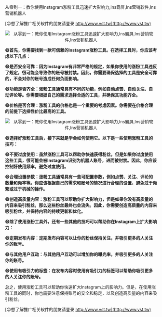 从零到一：教你使用Instagram涨粉工具迅速扩大影响力,Ins霸屏,Ins营销软件,Ins营销机器人

[😍想了解推广相关软件的朋友请登录 http://www.vst.tw](http://www.vst.tw)

 <center><img src="https://vst.tw/MP4/tuiguang/png/6.png" alt="从零到一：教你使用Instagram涨粉工具迅速扩大影响力,Ins霸屏,Ins营销软件,Ins营销机器人"></center>

**😄首先，你需要找到一款可信赖的Instagram涨粉工具。在选择工具时，你应该考虑以下几点：**

**😄是否安全可靠：因为Instagram有非常严格的规定，如果你使用的涨粉工具违反了规定，很可能会导致你的账号被封禁。因此，你需要确保选择的工具是安全可靠的，不会对你的账号造成任何负面影响。**

**😄功能是否齐全：涨粉工具通常具有不同的功能，例如自动点赞、自动关注、自动评论等。你需要根据自己的需求选择合适的工具，并确保其功能齐全。**

**😄价格是否合理：涨粉工具的价格也是一个重要的考虑因素。你需要在价格合理的前提下选择性价比最高的工具。**

 <center><img src="https://vst.tw/MP4/tuiguang/png/3.png" alt="从零到一：教你使用Instagram涨粉工具迅速扩大影响力,Ins霸屏,Ins营销软件,Ins营销机器人"></center>

**😄选择好涨粉工具后，接下来就是学会如何使用它。以下是一些使用涨粉工具的技巧：**

**😄不要过度使用：虽然涨粉工具可以帮助你快速获得粉丝，但是如果你过度使用这些工具，很可能会被Instagram识别为机器人账号，进而被封禁。因此，你应该控制好使用频率，避免过度使用。**

**😄合理设置参数：涨粉工具通常具有一些可配置参数，例如点赞、关注、评论的数量和频率等。你应该根据自己的需求和账号的情况进行合理的设置，避免过于频繁或过于机械的操作。**

**😄创造高质量内容：涨粉工具可以帮助你扩大影响力，但是如果你没有高质量的内容来吸引粉丝，那么这些粉丝最终也会流失。因此，你需要创造高质量的内容来吸引粉丝，并保持内容的持续更新和优化。**

**😄除了使用涨粉工具外，还有一些其他的技巧可以帮助你在Instagram上扩大影响力：**

**😄定期发布内容：定期发布内容可以让你的粉丝保持关注，并吸引更多的人关注你的账号。**

**😄与其他用户互动：与其他用户互动可以增加你的曝光率，并吸引更多的人关注你的账号。**

**😄使用有吸引力的标签：在发布内容时使用有吸引力的标签可以帮助你吸引更多的人关注你的账号。**

总之，使用涨粉工具可以帮助你快速扩大Instagram上的影响力。但是，在使用涨粉工具的同时，你也需要注意保持账号的安全和稳定，以及创造高质量的内容来吸引粉丝。

[😍想了解推广相关软件的朋友请登录 http://www.vst.tw](http://www.vst.tw)



